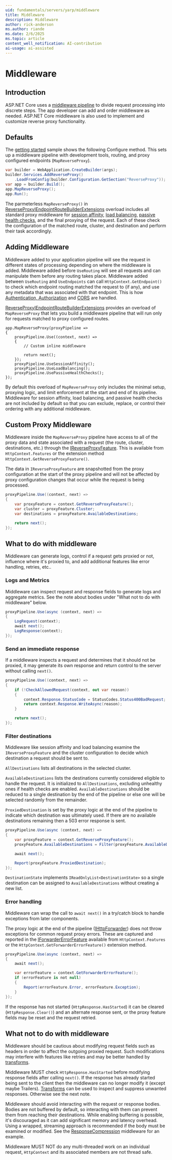 ```yaml
---
uid: fundamentals/servers/yarp/middleware
title: Middleware
description: Middleware
author: rick-anderson
ms.author: riande
ms.date: 2/6/2025
ms.topic: article
content_well_notification: AI-contribution
ai-usage: ai-assisted
---
```


# Middleware

## Introduction

ASP.NET Core uses a [middleware pipeline](/aspnet/core/fundamentals/middleware/) to divide request processing into discrete steps. The app developer can add and order middleware as needed. ASP.NET Core middleware is also used to implement and customize reverse proxy functionality.

## Defaults
The [getting started](xref:fundamentals/servers/yarp/getting-started) sample shows the following Configure method. This sets up a middleware pipeline with development tools, routing, and proxy configured endpoints (`MapReverseProxy`).

```C#
var builder = WebApplication.CreateBuilder(args);
builder.Services.AddReverseProxy()
    .LoadFromConfig(builder.Configuration.GetSection("ReverseProxy"));
var app = builder.Build();
app.MapReverseProxy();
app.Run();
```

The parmeterless `MapReverseProxy()` in [ReverseProxyIEndpointRouteBuilderExtensions](xref:Microsoft.AspNetCore.Builder.ReverseProxyIEndpointRouteBuilderExtensions) overload includes all standard proxy middleware for [session affinity](xref:fundamentals/servers/yarp/session-affinity), [load balancing](xref:fundamentals/servers/yarp/load-balancing), [passive health checks](dests-health-checks.md#passive-health-checks), and the final proxying of the request. Each of these check the configuration of the matched route, cluster, and destination and perform their task accordingly.

## Adding Middleware

Middleware added to your application pipeline will see the request in different states of processing depending on where the middleware is added. Middleware added before `UseRouting` will see all requests and can manipulate them before any routing takes place. Middleware added between `UseRouting` and `UseEndpoints` can call `HttpContext.GetEndpoint()` to check which endpoint routing matched the request to (if any), and use any metadata that was associated with that endpoint. This is how [Authentication, Authorization](xref:fundamentals/servers/yarp/authn-authz) and [CORS](xref:fundamentals/servers/yarp/cors) are handled.

[ReverseProxyIEndpointRouteBuilderExtensions](xref:Microsoft.AspNetCore.Builder.ReverseProxyIEndpointRouteBuilderExtensions) provides an overload of `MapReverseProxy` that lets you build a middleware pipeline that will run only for requests matched to proxy configured routes.

```
app.MapReverseProxy(proxyPipeline =>
{
    proxyPipeline.Use((context, next) =>
    {
        // Custom inline middleware

        return next();
    });
    proxyPipeline.UseSessionAffinity();
    proxyPipeline.UseLoadBalancing();
    proxyPipeline.UsePassiveHealthChecks();
});
```

By default this overload of `MapReverseProxy` only includes the minimal setup, proxying logic, and limit enforcement at the start and end of its pipeline. Middleware for session affinity, load balancing, and passive health checks are not included by default so that you can exclude, replace, or control their ordering with any additional middleware.

## Custom Proxy Middleware

Middleware inside the `MapReverseProxy` pipeline have access to all of the proxy data and state associated with a request (the route, cluster, destinations, etc.) through the [IReverseProxyFeature](xref:Yarp.ReverseProxy.Model.IReverseProxyFeature). This is available from `HttpContext.Features` or the extension method `HttpContext.GetReverseProxyFeature()`.

The data in `IReverseProxyFeature` are snapshotted from the proxy configuration at the start of the proxy pipeline and will not be affected by proxy configuration changes that occur while the request is being processed.

```C#
proxyPipeline.Use((context, next) =>
{
    var proxyFeature = context.GetReverseProxyFeature();
    var cluster = proxyFeature.Cluster;
    var destinations = proxyFeature.AvailableDestinations;

    return next();
});
```

## What to do with middleware

Middleware can generate logs, control if a request gets proxied or not, influence where it's proxied to, and add additional features like error handling, retries, etc..

### Logs and Metrics

Middleware can inspect request and response fields to generate logs and aggregate metrics. See the note about bodies under "What not to do with middleware" below.

```C#
proxyPipeline.Use(async (context, next) =>
{
    LogRequest(context);
    await next();
    LogResponse(context);
});
```

### Send an immediate response

If a middleware inspects a request and determines that it should not be proxied, it may generate its own response and return control to the server without calling `next()`.

```C#
proxyPipeline.Use((context, next) =>
{
    if (!CheckAllowedRequest(context, out var reason))
    {
        context.Response.StatusCode = StatusCodes.Status400BadRequest;
        return context.Response.WriteAsync(reason);
    }

    return next();
});
```

### Filter destinations

Middleware like session affinity and load balancing examine the `IReverseProxyFeature` and the cluster configuration to decide which destination a request should be sent to.

`AllDestinations` lists all destinations in the selected cluster.

`AvailableDestinations` lists the destinations currently considered eligible to handle the request. It is initialized to `AllDestinations`, excluding unhealthy ones if health checks are enabled. `AvailableDestinations` should be reduced to a single destination by the end of the pipeline or else one will be selected randomly from the remainder.

`ProxiedDestination` is set by the proxy logic at the end of the pipeline to indicate which destination was ultimately used.  If there are no available destinations remaining then a 503 error response is sent.

```C#
proxyPipeline.Use(async (context, next) =>
{
    var proxyFeature = context.GetReverseProxyFeature();
    proxyFeature.AvailableDestinations = Filter(proxyFeature.AvailableDestinations);

    await next();

    Report(proxyFeature.ProxiedDestination);
});
```

`DestinationState` implements `IReadOnlyList<DestinationState>` so a single destination can be assigned to `AvailableDestinations` without creating a new list.

### Error handling

Middleware can wrap the call to `await next()` in a try/catch block to handle exceptions from later components.

The proxy logic at the end of the pipeline ([IHttpForwarder](xref:fundamentals/servers/yarp/direct-forwarding)) does not throw exceptions for common request proxy errors. These are captured and reported in the [IForwarderErrorFeature](xref:Yarp.ReverseProxy.Forwarder.IForwarderErrorFeature) available from `HttpContext.Features` or the `HttpContext.GetForwarderErrorFeature()` extension method.

```C#
proxyPipeline.Use(async (context, next) =>
{
    await next();

    var errorFeature = context.GetForwarderErrorFeature();
    if (errorFeature is not null)
    {
        Report(errorFeature.Error, errorFeature.Exception);
    }
});
```

If the response has not started (`HttpResponse.HasStarted`) it can be cleared (`HttpResponse.Clear()`) and an alternate response sent, or the proxy feature fields may be reset and the request retried.

## What not to do with middleware

Middleware should be cautious about modifying request fields such as headers in order to affect the outgoing proxied request. Such modifications may interfere with features like retries and may be better handled by [transforms](xref:fundamentals/servers/yarp/transforms).

Middleware MUST check `HttpResponse.HasStarted` before modifying response fields after calling `next()`. If the response has already started being sent to the client then the middleware can no longer modify it (except maybe Trailers). [Transforms](xref:fundamentals/servers/yarp/transforms) can be used to inspect and suppress unwanted responses. Otherwise see the next note.

Middleware should avoid interacting with the request or response bodies. Bodies are not buffered by default, so interacting with them can prevent them from reaching their destinations. While enabling buffering is possible, it's discouraged as it can add significant memory and latency overhead. Using a wrapped, streaming approach is recommended if the body must be examined or modified. See the [ResponseCompression](https://github.com/dotnet/aspnetcore/blob/24588220006bc164b63293129cc94ac6292250e4/src/Middleware/ResponseCompression/src/ResponseCompressionMiddleware.cs#L55-L73) middleware for an example.

Middleware MUST NOT do any multi-threaded work on an individual request, `HttpContext` and its associated members are not thread safe.
